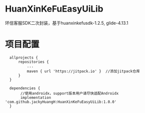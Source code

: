 # HuanXinKeFuEasyUiLib
环信客服SDK二次封装，基于huanxinkefusdk-1.2.5, glide-4.13.1

# 项目配置

```
  allprojects {
      repositories {
          ...
          maven { url 'https://jitpack.io' }  //添加jitpack仓库
      }
  }
  
  dependencies {
       //使用androidx，support版本用户请尽快适配Androidx
	   implementation 'com.github.jackyHuangH:HuanXinKeFuEasyUiLib:1.0.0'
  }
```
